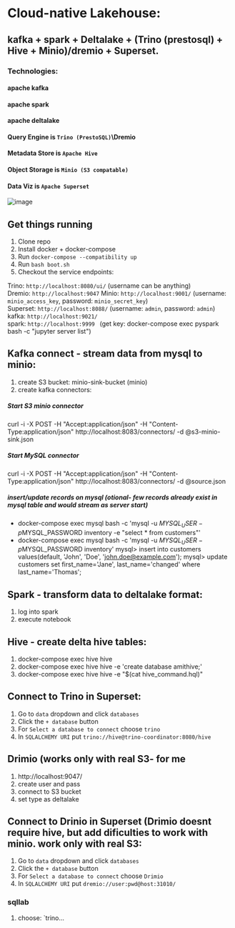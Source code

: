 # Cloud-native Lakehouse:  
## kafka + spark + Deltalake + (Trino (prestosql) + Hive + Minio)/dremio + Superset. 
### Technologies:
#### apache kafka
#### apache spark
#### apache deltalake
#### Query Engine is `Trino (PrestoSQL)`\Dremio
#### Metadata Store is `Apache Hive`
#### Object Storage is `Minio (S3 compatable)`
#### Data Viz is `Apache Superset`
![image](https://user-images.githubusercontent.com/5821916/144006020-8bfc96ca-5475-4be1-a7db-355622ad0404.png)


## Get things running
1. Clone repo
2. Install docker + docker-compose
3. Run `docker-compose --compatibility up`
4. Run `bash boot.sh`
5. Checkout the service endpoints:

Trino: `http://localhost:8080/ui/` (username can be anything) <br>
Dremio: `http://localhost:9047`
Minio: `http://localhost:9001/` (username: `minio_access_key`, password: `minio_secret_key`)<br>
Superset: `http://localhost:8088/` (username: `admin`, password: `admin`)<br>
kafka: `http://localhost:9021/ ` <br>
spark: `http://localhost:9999 ` (get key: docker-compose exec pyspark bash -c "jupyter server list")
## Kafka connect - stream data from mysql to minio: 
1. create S3 bucket: minio-sink-bucket (minio) 
2. create kafka connectors:
##### Start S3 minio connector
curl -i -X POST -H "Accept:application/json" -H  "Content-Type:application/json" http://localhost:8083/connectors/ -d @s3-minio-sink.json
##### Start MySQL connector
curl -i -X POST -H "Accept:application/json" -H  "Content-Type:application/json" http://localhost:8083/connectors/ -d @source.json 
##### insert/update records on mysql (otional- few records already exist in mysql table and would stream as server start)  
   - docker-compose exec mysql bash -c 'mysql -u $MYSQL_USER  -p$MYSQL_PASSWORD inventory -e "select * from customers"' 
   - docker-compose  exec mysql bash -c 'mysql -u $MYSQL_USER  -p$MYSQL_PASSWORD inventory' 
      mysql> insert into customers values(default, 'John', 'Doe', 'john.doe@example.com'); 
      mysql> update customers set first_name='Jane', last_name='changed' where last_name='Thomas'; 
## Spark - transform data to deltalake format:
1. log into spark 
2. execute notebook
## Hive - create delta hive tables:
1. docker-compose exec hive hive
2. docker-compose exec hive hive -e 'create database amithive;'
3. docker-compose exec hive hive -e "$(cat hive_command.hql)"
## Connect to Trino in Superset:
1. Go to `data` dropdown and click `databases`
2. Click the `+ database` button
3. For `Select a database to connect` choose `trino`
4. In `SQLALCHEMY URI` put `trino://hive@trino-coordinator:8080/hive` 
## Drimio  (works only with real S3- for me
1. http://localhost:9047/ 
2. create user and pass
3. connect to S3 bucket
4. set type as deltalake 
## Connect to Drinio in Superset (Drimio doesnt require hive, but add dificulties to work with minio. work only with real S3:
1. Go to `data` dropdown and click `databases`
2. Click the `+ database` button
3. For `Select a database to connect` choose `Drimio`
4. In `SQLALCHEMY URI` put `dremio://user:pwd@host:31010/` 
### sqllab
1. choose: `trino...


